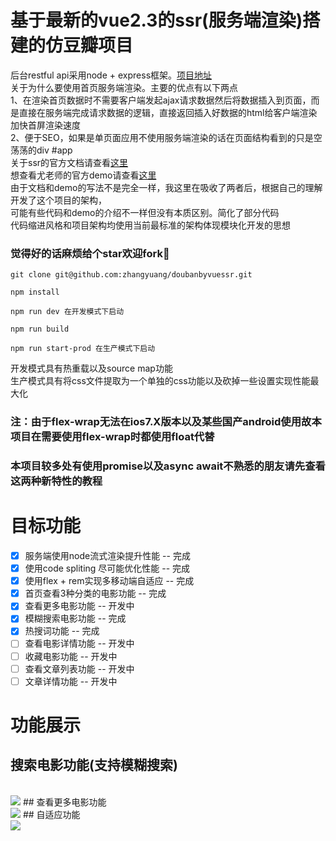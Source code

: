# 基于最新的vue2.3的ssr(服务端渲染)搭建的仿豆瓣项目
后台restful api采用node + express框架。[项目地址](https://github.com/zhangyuang/MyDouBanApi)
<br>
关于为什么要使用首页服务端渲染。主要的优点有以下两点
<br>
1、在渲染首页数据时不需要客户端发起ajax请求数据然后将数据插入到页面，而是直接在服务端完成请求数据的逻辑，直接返回插入好数据的html给客户端渲染
<br>
加快首屏渲染速度
<br>
2、便于SEO，如果是单页面应用不使用服务端渲染的话在页面结构看到的只是空荡荡的div #app
<br>
关于ssr的官方文档请查看[这里](https://ssr.vuejs.org/zh/)
<br>
想查看尤老师的官方demo请查看[这里](https://github.com/vuejs/vue-hackernews-2.0/)
<br>
由于文档和demo的写法不是完全一样，我这里在吸收了两者后，根据自己的理解开发了这个项目的架构，
<br>
可能有些代码和demo的介绍不一样但没有本质区别。简化了部分代码
<br>
代码缩进风格和项目架构均使用当前最标准的架构体现模块化开发的思想
###  觉得好的话麻烦给个star欢迎fork🤔
```
git clone git@github.com:zhangyuang/doubanbyvuessr.git

npm install

npm run dev 在开发模式下启动

npm run build

npm run start-prod 在生产模式下启动
```
开发模式具有热重载以及source map功能
<br>
生产模式具有将css文件提取为一个单独的css功能以及砍掉一些设置实现性能最大化
### 注：由于flex-wrap无法在ios7.X版本以及某些国产android使用故本项目在需要使用flex-wrap时都使用float代替
### 本项目较多处有使用promise以及async await不熟悉的朋友请先查看这两种新特性的教程
# 目标功能
- [x] 服务端使用node流式渲染提升性能 -- 完成
- [x] 使用code spliting 尽可能优化性能 -- 完成
- [x] 使用flex + rem实现多移动端自适应 -- 完成
- [x] 首页查看3种分类的电影功能 -- 完成
- [x] 查看更多电影功能 -- 开发中
- [x] 模糊搜索电影功能 -- 完成
- [x] 热搜词功能 -- 完成
- [ ] 查看电影详情功能 -- 开发中
- [ ] 收藏电影功能 -- 开发中
- [ ] 查看文章列表功能 -- 开发中
- [ ] 文章详情功能 -- 开发中
# 功能展示
## 搜索电影功能(支持模糊搜索)
<br>
<img src='https://github.com/zhangyuang/doubanbyvuessr/blob/master/src/assets/images/search.gif'>
## 查看更多电影功能
<br>
<img src='https://github.com/zhangyuang/doubanbyvuessr/blob/master/src/assets/images/more.gif'>
## 自适应功能
<br>
<img src='https://github.com/zhangyuang/doubanbyvuessr/blob/master/src/assets/images/jianrong.gif'>